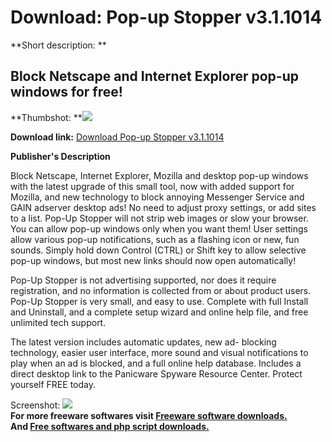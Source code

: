 # Download: Pop-up Stopper v3.1.1014

**Short description: **

## Block Netscape and Internet Explorer pop-up windows for free!

  
**Thumbshot: **![](http://www.freewarefiles.com/screenshot/popup_stopper_md.gif)   
  
**Download link:** [Download Pop-up Stopper v3.1.1014](http://freesoftwares.boysofts.com/Pop-up-Stopper-V_program_703.html)  
  

**Publisher's Description**  
  

Block Netscape, Internet Explorer, Mozilla and desktop pop-up windows with the
latest upgrade of this small tool, now with added support for Mozilla, and new
technology to block annoying Messenger Service and GAIN adserver desktop ads!
No need to adjust proxy settings, or add sites to a list. Pop-Up Stopper will
not strip web images or slow your browser. You can allow pop-up windows only
when you want them! User settings allow various pop-up notifications, such as
a flashing icon or new, fun sounds. Simply hold down Control (CTRL) or Shift
key to allow selective pop-up windows, but most new links should now open
automatically!

Pop-Up Stopper is not advertising supported, nor does it require registration,
and no information is collected from or about product users. Pop-Up Stopper is
very small, and easy to use. Complete with full Install and Uninstall, and a
complete setup wizard and online help file, and free unlimited tech support.

The latest version includes automatic updates, new ad- blocking technology,
easier user interface, more sound and visual notifications to play when an ad
is blocked, and a full online help database. Includes a direct desktop link to
the Panicware Spyware Resource Center. Protect yourself FREE today.

  
  
Screenshot: ![](http://www.freewarefiles.com/screenshot/popup_stopper.gif)  
**For more freeware softwares visit [Freeware software downloads.](http://freesoftwares.boysofts.com/)**   
**And [Free softwares and php script downloads.](http://www.boysofts.com/)**


